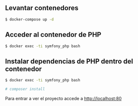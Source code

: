 ## Levantar contenedores

```bash
$ docker-compose up -d
```

## Acceder al contenedor de PHP

```bash
$ docker exec -ti symfony_php bash
```

## Instalar dependencias de PHP dentro del contenedor

```bash
$ docker exec -ti symfony_php bash

# composer install
```

Para entrar a ver el proyecto accede a [http://localhost:80](http://localhost:80)
